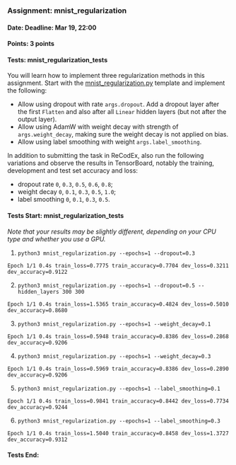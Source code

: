 ### Assignment: mnist_regularization
#### Date: Deadline: Mar 19, 22:00
#### Points: 3 points
#### Tests: mnist_regularization_tests

You will learn how to implement three regularization methods in this assignment.
Start with the
[mnist_regularization.py](https://github.com/ufal/npfl138/tree/master/labs/03/mnist_regularization.py)
template and implement the following:
- Allow using dropout with rate `args.dropout`. Add a dropout layer after the
  first `Flatten` and also after all `Linear` hidden layers (but not after the
  output layer).
- Allow using AdamW with weight decay with strength of `args.weight_decay`,
  making sure the weight decay is not applied on bias.
- Allow using label smoothing with weight `args.label_smoothing`.

In addition to submitting the task in ReCodEx, also run the following
variations and observe the results in TensorBoard,
notably the training, development and test set accuracy and loss:
- dropout rate `0`, `0.3`, `0.5`, `0.6`, `0.8`;
- weight decay `0`, `0.1`, `0.3`, `0.5`, `1.0`;
- label smoothing `0`, `0.1`, `0.3`, `0.5`.

#### Tests Start: mnist_regularization_tests
_Note that your results may be slightly different, depending on your CPU type and whether you use a GPU._

1. `python3 mnist_regularization.py --epochs=1 --dropout=0.3`
```
Epoch 1/1 0.4s train_loss=0.7775 train_accuracy=0.7704 dev_loss=0.3211 dev_accuracy=0.9122
```

2. `python3 mnist_regularization.py --epochs=1 --dropout=0.5 --hidden_layers 300 300`
```
Epoch 1/1 0.4s train_loss=1.5365 train_accuracy=0.4824 dev_loss=0.5010 dev_accuracy=0.8680
```

3. `python3 mnist_regularization.py --epochs=1 --weight_decay=0.1`
```
Epoch 1/1 0.4s train_loss=0.5948 train_accuracy=0.8386 dev_loss=0.2868 dev_accuracy=0.9206
```

4. `python3 mnist_regularization.py --epochs=1 --weight_decay=0.3`
```
Epoch 1/1 0.4s train_loss=0.5969 train_accuracy=0.8386 dev_loss=0.2890 dev_accuracy=0.9206
```

5. `python3 mnist_regularization.py --epochs=1 --label_smoothing=0.1`
```
Epoch 1/1 0.4s train_loss=0.9841 train_accuracy=0.8442 dev_loss=0.7734 dev_accuracy=0.9244
```

6. `python3 mnist_regularization.py --epochs=1 --label_smoothing=0.3`
```
Epoch 1/1 0.4s train_loss=1.5040 train_accuracy=0.8458 dev_loss=1.3727 dev_accuracy=0.9312
```
#### Tests End:
